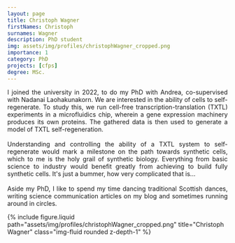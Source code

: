 ```yaml
---
layout: page
title: Christoph Wagner
firstNames: Christoph
surnames: Wagner
description: PhD student
img: assets/img/profiles/christophWagner_cropped.png
importance: 1
category: PhD
projects: [cfps]
degree: MSc.
---
```


<div class="row">
  <div class="col-sm mt-3 mt-md-0">
    <p style="text-align: justify">
      I joined the university in 2022, to do my PhD with Andrea, co-supervised with Nadanai Laohakunakorn. We are 
interested in the ability of cells to self-regenerate. To study this, we run cell-free transcription-translation (TXTL) 
experiments in a microfluidics chip, wherein a gene expression machinery produces its own proteins. The gathered data 
is then used to generate a model of TXTL self-regeneration. <br> <br>
      Understanding and controlling the ability of a TXTL system to self-regenerate would mark a milestone on the 
path towards synthetic cells, which to me is the holy grail of synthetic biology. Everything from basic science to 
industry would benefit greatly from achieving to build fully synthetic cells. It's just a bummer, how very complicated 
that is... <br> <br>
      Aside my PhD, I like to spend my time dancing traditional Scottish dances, writing science communication 
articles on my blog and sometimes running around in circles.
    </p>
  </div>
  <div class="col-sm mt-3 mt-md-0">
    {% 
      include figure.liquid 
      path="assets/img/profiles/christophWagner_cropped.png" 
      title="Christoph Wagner" 
      class="img-fluid rounded z-depth-1" 
    %}
  </div>
</div>
